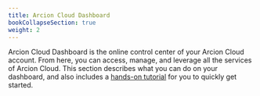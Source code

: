 ```yaml
---
title: Arcion Cloud Dashboard
bookCollapseSection: true
weight: 2
---
```


Arcion Cloud Dashboard is the online control center of your Arcion Cloud account. From here, you can access, manage, and leverage all the services of Arcion Cloud. This section describes what you can do on your dashboard, and also includes a [hands-on tutorial](/docs/arcion-cloud-dashboard/quickstart) for you to quickly get started.